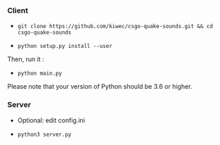 ### Client

* `git clone https://github.com/kiwec/csgo-quake-sounds.git && cd csgo-quake-sounds`

* `python setup.py install --user`

Then, run it :

* `python main.py`

Please note that your version of Python should be 3.6 or higher.

### Server

* Optional: edit config.ini

* `python3 server.py`
